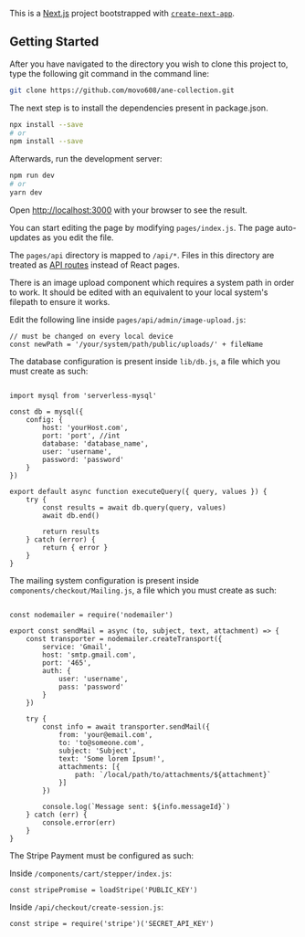 This is a [Next.js](https://nextjs.org/) project bootstrapped with [`create-next-app`](https://github.com/vercel/next.js/tree/canary/packages/create-next-app).

## Getting Started
After you have navigated to the directory you wish to clone this project to, type the following git command in the command line:

```bash
git clone https://github.com/movo608/ane-collection.git
```

The next step is to install the dependencies present in package.json.

```bash
npx install --save
# or
npm install --save
```

Afterwards, run the development server:

```bash
npm run dev
# or
yarn dev
```

Open [http://localhost:3000](http://localhost:3000) with your browser to see the result.

You can start editing the page by modifying `pages/index.js`. The page auto-updates as you edit the file.

The `pages/api` directory is mapped to `/api/*`. Files in this directory are treated as [API routes](https://nextjs.org/docs/api-routes/introduction) instead of React pages.

There is an image upload component which requires a system path in order to work. It should be edited with an equivalent to your local system's filepath to ensure it works.

Edit the following line inside `pages/api/admin/image-upload.js`:
```code
// must be changed on every local device
const newPath = '/your/system/path/public/uploads/' + fileName
```

The database configuration is present inside `lib/db.js`, a file which you must create as such:

```code

import mysql from 'serverless-mysql'

const db = mysql({
    config: {
        host: 'yourHost.com',
        port: 'port', //int
        database: 'database_name',
        user: 'username',
        password: 'password'
    }
})

export default async function executeQuery({ query, values }) {
    try {
        const results = await db.query(query, values)
        await db.end()

        return results
    } catch (error) {
        return { error }
    }
}
```

The mailing system configuration is present inside `components/checkout/Mailing.js`, a file which you must create as such:

```code

const nodemailer = require('nodemailer')

export const sendMail = async (to, subject, text, attachment) => {
    const transporter = nodemailer.createTransport({
        service: 'Gmail',
        host: 'smtp.gmail.com',
        port: '465',
        auth: {
            user: 'username',
            pass: 'password'
        }
    })

    try {
        const info = await transporter.sendMail({
            from: 'your@email.com',
            to: 'to@someone.com',
            subject: 'Subject',
            text: 'Some lorem Ipsum!',
            attachments: [{
                path: `/local/path/to/attachments/${attachment}`
            }]
        })

        console.log(`Message sent: ${info.messageId}`)
    } catch (err) {
        console.error(err)
    }
}
```

The Stripe Payment must be configured as such:

Inside `/components/cart/stepper/index.js`:

```code
const stripePromise = loadStripe('PUBLIC_KEY')
```

Inside `/api/checkout/create-session.js`:

```code
const stripe = require('stripe')('SECRET_API_KEY')
```